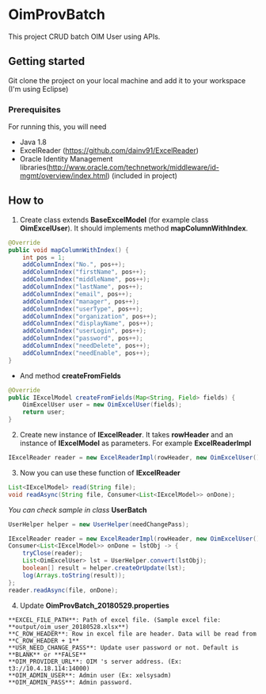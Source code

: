 # OimProvBatch
This project CRUD batch OIM User using APIs.

## Getting started

Git clone the project on your local machine and add it to your workspace (I'm using Eclipse)

### Prerequisites

For running this, you will need
 - Java 1.8
 - ExcelReader (https://github.com/dainv91/ExcelReader)
 - Oracle Identity Management libraries(http://www.oracle.com/technetwork/middleware/id-mgmt/overview/index.html) (included in project)

## How to

1. Create class extends **BaseExcelModel** (for example class **OimExcelUser**). It should implements method **mapColumnWithIndex**.
```java
@Override
public void mapColumnWithIndex() {
	int pos = 1;
	addColumnIndex("No.", pos++);
	addColumnIndex("firstName", pos++);
	addColumnIndex("middleName", pos++);
	addColumnIndex("lastName", pos++);
	addColumnIndex("email", pos++);
	addColumnIndex("manager", pos++);
	addColumnIndex("userType", pos++);
	addColumnIndex("organization", pos++);
	addColumnIndex("displayName", pos++);
	addColumnIndex("userLogin", pos++);
	addColumnIndex("password", pos++);
	addColumnIndex("needDelete", pos++);
	addColumnIndex("needEnable", pos++);
}
```
- And method **createFromFields**
```java
@Override
public IExcelModel createFromFields(Map<String, Field> fields) {
	OimExcelUser user = new OimExcelUser(fields);
	return user;
}
```

2. Create new instance of **IExcelReader**. It takes **rowHeader** and an instance of **IExcelModel** as parameters. For example **ExcelReaderImpl**
```java
IExcelReader reader = new ExcelReaderImpl(rowHeader, new OimExcelUser());
```
3. Now you can use these function of **IExcelReader**
```java
List<IExcelModel> read(String file);	
void readAsync(String file, Consumer<List<IExcelModel>> onDone);
```

*You can check sample in class* **UserBatch**
```java
UserHelper helper = new UserHelper(needChangePass);

IExcelReader reader = new ExcelReaderImpl(rowHeader, new OimExcelUser());
Consumer<List<IExcelModel>> onDone = lstObj -> {
	tryClose(reader);
	List<OimExcelUser> lst = UserHelper.convert(lstObj);
	boolean[] result = helper.createOrUpdate(lst);
	log(Arrays.toString(result));
};
reader.readAsync(file, onDone);
```
4. Update **OimProvBatch_20180529.properties**
```
**EXCEL_FILE_PATH**: Path of excel file. (Sample excel file: **output/oim_user_20180528.xlsx**)
**C_ROW_HEADER**: Row in excel file are header. Data will be read from **C_ROW_HEADER + 1**
**USR_NEED_CHANGE_PASS**: Update user password or not. Default is **BLANK** or **FALSE**
**OIM_PROVIDER_URL**: OIM 's server address. (Ex: t3://10.4.18.114:14000)
**OIM_ADMIN_USER**: Admin user (Ex: xelsysadm)
**OIM_ADMIN_PASS**: Admin password.
```